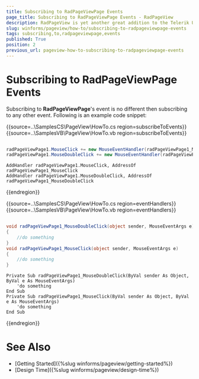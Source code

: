 ```yaml
---
title: Subscribing to RadPageViewPage Events
page_title: Subscribing to RadPageViewPage Events - RadPageView
description: RadPageView is yet another great addition to the Telerik UI for WinForms suite. As the name implies, this control layouts pages of subcontrols in different views.
slug: winforms/pageview/how-to/subscribing-to-radpageviewpage-events
tags: subscribing,to,radpageviewpage,events
published: True
position: 2
previous_url: pageview-how-to-subscribing-to-radpageviewpage-events
---
```


# Subscribing to RadPageViewPage Events

Subscribing to **RadPageViewPage**'s event is no different then subscribing to any other event. Following is an example code snippet:

{{source=..\SamplesCS\PageView\HowTo.cs region=subscribeToEvents}} 
{{source=..\SamplesVB\PageView\HowTo.vb region=subscribeToEvents}}

````C#
            
radPageViewPage1.MouseClick += new MouseEventHandler(radPageViewPage1_MouseClick);
radPageViewPage1.MouseDoubleClick += new MouseEventHandler(radPageViewPage1_MouseDoubleClick);

````
````VB.NET
AddHandler radPageViewPage1.MouseClick, AddressOf radPageViewPage1_MouseClick
AddHandler radPageViewPage1.MouseDoubleClick, AddressOf radPageViewPage1_MouseDoubleClick

````

{{endregion}} 

{{source=..\SamplesCS\PageView\HowTo.cs region=eventHandlers}} 
{{source=..\SamplesVB\PageView\HowTo.vb region=eventHandlers}} 

````C#
 
void radPageViewPage1_MouseDoubleClick(object sender, MouseEventArgs e)
{
    //do something
}
void radPageViewPage1_MouseClick(object sender, MouseEventArgs e)
{
    //do something
}

````
````VB.NET
Private Sub radPageViewPage1_MouseDoubleClick(ByVal sender As Object, ByVal e As MouseEventArgs)
    'do something
End Sub
Private Sub radPageViewPage1_MouseClick(ByVal sender As Object, ByVal e As MouseEventArgs)
    'do something
End Sub

````

{{endregion}} 

# See Also

* [Getting Started]({%slug winforms/pageview/getting-started%})	
* [Design Time]({%slug winforms/pageview/design-time%})	




